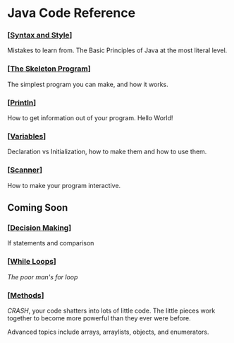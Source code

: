 # Java Code Reference

### [[Syntax and Style](./1_syntax_style.md)]
Mistakes to learn from. The Basic Principles of Java at the most literal level.
### [[The Skeleton Program](./2_classes_main_skeleton.md)]
The simplest program you can make, and how it works.
### [[Println](./3_out.md)]
How to get information out of your program. Hello World!
### [[Variables](./4_variables.md)]
Declaration vs Initialization, how to make them and how to use them.
### [[Scanner](./5_Scanner.md)]
How to make your program interactive.
## Coming Soon
### [[Decision Making]()]
If statements and comparison
### [[While Loops]()]
*The poor man's for loop*
### [[Methods]()]
*CRASH*, your code shatters into lots of little code. The little pieces work together to become more powerful than they ever were before.

Advanced topics include arrays, arraylists, objects, and enumerators.
